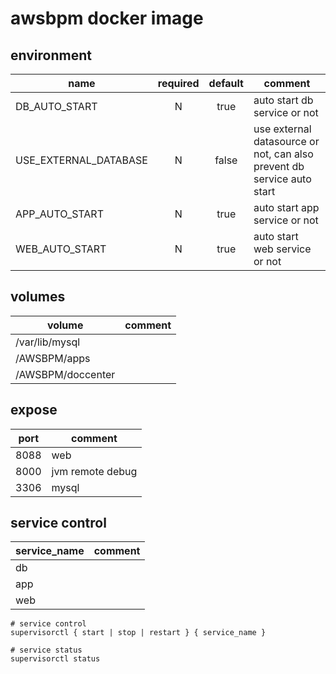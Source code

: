 # awsbpm docker image

## environment

| name                  | required | default | comment                                                                |
|-----------------------|:--------:|:-------:|------------------------------------------------------------------------|
| DB_AUTO_START         |    N     |  true   | auto start db service or not                                           |
| USE_EXTERNAL_DATABASE |    N     |  false  | use external datasource or not, can also prevent db service auto start |
| APP_AUTO_START        |    N     |  true   | auto start app service or not                                          |
| WEB_AUTO_START        |    N     |  true   | auto start web service or not                                          |

## volumes

| volume            | comment |
|-------------------|---------|
| /var/lib/mysql    |         |
| /AWSBPM/apps      |         |
| /AWSBPM/doccenter |         |

## expose

| port | comment          |
|------|------------------|
| 8088 | web              |
| 8000 | jvm remote debug |
| 3306 | mysql            |

## service control

| service_name | comment |
|--------------|---------|
| db           |         |
| app          |         |
| web          |         |

```shell
# service control
supervisorctl { start | stop | restart } { service_name }

# service status
supervisorctl status
```
